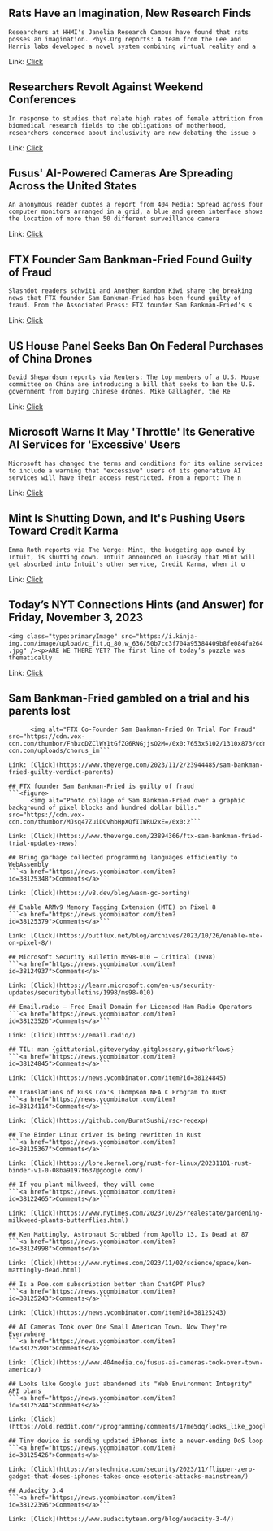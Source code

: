 ## Rats Have an Imagination, New Research Finds
```Researchers at HHMI's Janelia Research Campus have found that rats posses an imagination. Phys.Org reports: A team from the Lee and Harris labs developed a novel system combining virtual reality and a```

Link: [Click](https://science.slashdot.org/story/23/11/02/2311222/rats-have-an-imagination-new-research-finds?utm_source=rss1.0mainlinkanon&utm_medium=feed)

## Researchers Revolt Against Weekend Conferences
```In response to studies that relate high rates of female attrition from biomedical research fields to the obligations of motherhood, researchers concerned about inclusivity are now debating the issue o```

Link: [Click](https://science.slashdot.org/story/23/11/02/2054227/researchers-revolt-against-weekend-conferences?utm_source=rss1.0mainlinkanon&utm_medium=feed)

## Fusus' AI-Powered Cameras Are Spreading Across the United States
```An anonymous reader quotes a report from 404 Media: Spread across four computer monitors arranged in a grid, a blue and green interface shows the location of more than 50 different surveillance camera```

Link: [Click](https://news.slashdot.org/story/23/11/02/232234/fusus-ai-powered-cameras-are-spreading-across-the-united-states?utm_source=rss1.0mainlinkanon&utm_medium=feed)

## FTX Founder Sam Bankman-Fried Found Guilty of Fraud
```Slashdot readers schwit1 and Another Random Kiwi share the breaking news that FTX founder Sam Bankman-Fried has been found guilty of fraud. From the Associated Press: FTX founder Sam Bankman-Fried's s```

Link: [Click](https://yro.slashdot.org/story/23/11/03/0155216/ftx-founder-sam-bankman-fried-found-guilty-of-fraud?utm_source=rss1.0mainlinkanon&utm_medium=feed)

## US House Panel Seeks Ban On Federal Purchases of China Drones
```David Shepardson reports via Reuters: The top members of a U.S. House committee on China are introducing a bill that seeks to ban the U.S. government from buying Chinese drones. Mike Gallagher, the Re```

Link: [Click](https://yro.slashdot.org/story/23/11/02/2242217/us-house-panel-seeks-ban-on-federal-purchases-of-china-drones?utm_source=rss1.0mainlinkanon&utm_medium=feed)

## Microsoft Warns It May 'Throttle' Its Generative AI Services for 'Excessive' Users
```Microsoft has changed the terms and conditions for its online services to include a warning that "excessive" users of its generative AI services will have their access restricted. From a report: The n```

Link: [Click](https://it.slashdot.org/story/23/11/02/2049242/microsoft-warns-it-may-throttle-its-generative-ai-services-for-excessive-users?utm_source=rss1.0mainlinkanon&utm_medium=feed)

## Mint Is Shutting Down, and It's Pushing Users Toward Credit Karma
```Emma Roth reports via The Verge: Mint, the budgeting app owned by Intuit, is shutting down. Intuit announced on Tuesday that Mint will get absorbed into Intuit's other service, Credit Karma, when it o```

Link: [Click](https://news.slashdot.org/story/23/11/02/2042229/mint-is-shutting-down-and-its-pushing-users-toward-credit-karma?utm_source=rss1.0mainlinkanon&utm_medium=feed)

## Today’s NYT Connections Hints (and Answer) for Friday, November 3, 2023
```<img class="type:primaryImage" src="https://i.kinja-img.com/image/upload/c_fit,q_80,w_636/50b7cc3f704a95384409b8fe084fa264.jpg" /><p>ARE WE THERE YET? The first line of today’s puzzle was thematically```

Link: [Click](https://lifehacker.com/nyt-connections-answer-today-november-3-2023-1850985071)

## Sam Bankman-Fried gambled on a trial and his parents lost
```<figure>
      <img alt="FTX Co-Founder Sam Bankman-Fried On Trial For Fraud" src="https://cdn.vox-cdn.com/thumbor/FhbzqDZClWY1tGfZG6RNGjjsO2M=/0x0:7653x5102/1310x873/cdn.vox-cdn.com/uploads/chorus_im```

Link: [Click](https://www.theverge.com/2023/11/2/23944485/sam-bankman-fried-guilty-verdict-parents)

## FTX founder Sam Bankman-Fried is guilty of fraud
```<figure>
      <img alt="Photo collage of Sam Bankman-Fried over a graphic background of pixel blocks and hundred dollar bills." src="https://cdn.vox-cdn.com/thumbor/MJsq47ZuiDOvhbHpXQfIIWRU2xE=/0x0:2```

Link: [Click](https://www.theverge.com/23894366/ftx-sam-bankman-fried-trial-updates-news)

## Bring garbage collected programming languages efficiently to WebAssembly
```<a href="https://news.ycombinator.com/item?id=38125348">Comments</a>```

Link: [Click](https://v8.dev/blog/wasm-gc-porting)

## Enable ARMv9 Memory Tagging Extension (MTE) on Pixel 8
```<a href="https://news.ycombinator.com/item?id=38125379">Comments</a>```

Link: [Click](https://outflux.net/blog/archives/2023/10/26/enable-mte-on-pixel-8/)

## Microsoft Security Bulletin MS98-010 – Critical (1998)
```<a href="https://news.ycombinator.com/item?id=38124937">Comments</a>```

Link: [Click](https://learn.microsoft.com/en-us/security-updates/securitybulletins/1998/ms98-010)

## Email.radio – Free Email Domain for Licensed Ham Radio Operators
```<a href="https://news.ycombinator.com/item?id=38123526">Comments</a>```

Link: [Click](https://email.radio/)

## TIL: man {gittutorial,giteveryday,gitglossary,gitworkflows}
```<a href="https://news.ycombinator.com/item?id=38124845">Comments</a>```

Link: [Click](https://news.ycombinator.com/item?id=38124845)

## Translations of Russ Cox's Thompson NFA C Program to Rust
```<a href="https://news.ycombinator.com/item?id=38124114">Comments</a>```

Link: [Click](https://github.com/BurntSushi/rsc-regexp)

## The Binder Linux driver is being rewritten in Rust
```<a href="https://news.ycombinator.com/item?id=38125367">Comments</a>```

Link: [Click](https://lore.kernel.org/rust-for-linux/20231101-rust-binder-v1-0-08ba9197f637@google.com/)

## If you plant milkweed, they will come
```<a href="https://news.ycombinator.com/item?id=38122465">Comments</a>```

Link: [Click](https://www.nytimes.com/2023/10/25/realestate/gardening-milkweed-plants-butterflies.html)

## Ken Mattingly, Astronaut Scrubbed from Apollo 13, Is Dead at 87
```<a href="https://news.ycombinator.com/item?id=38124998">Comments</a>```

Link: [Click](https://www.nytimes.com/2023/11/02/science/space/ken-mattingly-dead.html)

## Is a Poe.com subscription better than ChatGPT Plus?
```<a href="https://news.ycombinator.com/item?id=38125243">Comments</a>```

Link: [Click](https://news.ycombinator.com/item?id=38125243)

## AI Cameras Took over One Small American Town. Now They're Everywhere
```<a href="https://news.ycombinator.com/item?id=38125280">Comments</a>```

Link: [Click](https://www.404media.co/fusus-ai-cameras-took-over-town-america/)

## Looks like Google just abandoned its "Web Environment Integrity" API plans
```<a href="https://news.ycombinator.com/item?id=38125244">Comments</a>```

Link: [Click](https://old.reddit.com/r/programming/comments/17me5dq/looks_like_google_has_just_abandoned_its_terrible/)

## Tiny device is sending updated iPhones into a never-ending DoS loop
```<a href="https://news.ycombinator.com/item?id=38125426">Comments</a>```

Link: [Click](https://arstechnica.com/security/2023/11/flipper-zero-gadget-that-doses-iphones-takes-once-esoteric-attacks-mainstream/)

## Audacity 3.4
```<a href="https://news.ycombinator.com/item?id=38122396">Comments</a>```

Link: [Click](https://www.audacityteam.org/blog/audacity-3-4/)
